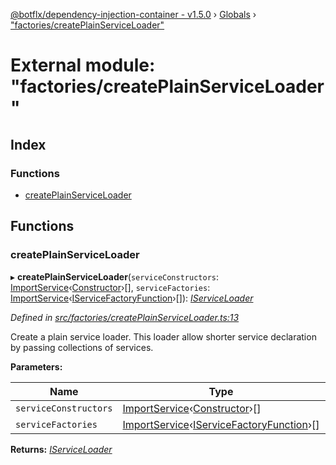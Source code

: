 [@botflx/dependency-injection-container - v1.5.0](../README.md) › [Globals](../globals.md) › ["factories/createPlainServiceLoader"](_factories_createplainserviceloader_.md)

# External module: "factories/createPlainServiceLoader"

## Index

### Functions

* [createPlainServiceLoader](_factories_createplainserviceloader_.md#createplainserviceloader)

## Functions

###  createPlainServiceLoader

▸ **createPlainServiceLoader**(`serviceConstructors`: [ImportService](_types_.md#importservice)‹[Constructor](_types_.md#constructor)›[], `serviceFactories`: [ImportService](_types_.md#importservice)‹[IServiceFactoryFunction](../interfaces/_iservicefactoryfunction_.iservicefactoryfunction.md)›[]): *[IServiceLoader](../interfaces/_loaders_iserviceloader_.iserviceloader.md)*

*Defined in [src/factories/createPlainServiceLoader.ts:13](https://github.com/botflux/dependency-injection-container/blob/f4a99c3/src/factories/createPlainServiceLoader.ts#L13)*

Create a plain service loader.
This loader allow shorter service declaration by passing collections of services.

**Parameters:**

Name | Type | Description |
------ | ------ | ------ |
`serviceConstructors` | [ImportService](_types_.md#importservice)‹[Constructor](_types_.md#constructor)›[] | - |
`serviceFactories` | [ImportService](_types_.md#importservice)‹[IServiceFactoryFunction](../interfaces/_iservicefactoryfunction_.iservicefactoryfunction.md)›[] |   |

**Returns:** *[IServiceLoader](../interfaces/_loaders_iserviceloader_.iserviceloader.md)*
